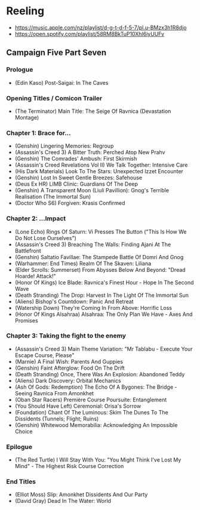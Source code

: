 # Reeling

* https://music.apple.com/nz/playlist/d-g-t-d-f-5-7/pl.u-BMzx3h1R8djo
* https://open.spotify.com/playlist/58RM8BkTuP10XhI6iyUUFv

## Campaign Five Part Seven
### Prologue

* (Edin Kaso) Post-Saigai: In The Caves

### Opening Titles / Comicon Trailer

* (The Terminator) Main Title: The Seige Of Ravnica (Devastation Montage)

### Chapter 1: Brace for...

* (Genshin) Lingering Memories: Regroup
* (Assassin's Creed 3) A Bitter Truth: Perched Atop New Prahv
* (Genshin) The Comrades' Ambush: First Skirmish
* (Assassin's Creed Revelations Vol II) We Talk Together: Intensive Care
* (His Dark Materials) Look To The Stars: Unexpected Izzet Encounter
* (Genshin) Lost In Sweet Gentle Breezes: Safehouse
* (Deus Ex HR) LIMB Clinic: Guardians Of The Deep
* (Genshin) A Transparent Moon (Liuli Pavillion): Gnog's Terrible Realisation (The Immortal Sun)
* (Doctor Who S6) Forgiven: Krasis Confirmed

### Chapter 2: ...Impact

* (Lone Echo) Rings Of Saturn: Vi Presses The Button ("This Is How We Do Not Lose Ourselves")
* (Assassin's Creed 3) Breaching The Walls: Finding Ajani At The Battlefront
* (Genshin) Saltatio Favillae: The Stampede Battle Of Domri And Gnog
* (Warhammer: End Times) Realm Of The Skaven: Liliana
* (Elder Scrolls: Summerset) From Abysses Below And Beyond: "Dread Hoarde! Attack!"
* (Honor Of Kings) Ice Blade: Ravnica's Finest Hour - Hope In The Second Wave
* (Death Stranding) The Drop: Harvest In The Light Of The Immortal Sun
* (Aliens) Bishop's Countdown: Panic And Retreat
* (Watership Down) They're Coming In From Above: Horrific Loss
* (Honor Of Kings Alsahraa) Alsahraa: The Only Plan We Have - Axes And Promises

### Chapter 3: Taking the fight to the enemy

* (Assassin's Creed 3) Main Theme Variation: "Mr Tablabu - Execute Your Escape Course, Please"
* (Marnie) A Final Wish: Parents And Guppies
* (Genshin) Faint Afterglow: Food On The Drift
* (Death Stranding) Once, There Was An Explosion: Abandoned Teddy
* (Aliens) Dark Discovery: Orbital Mechanics
* (Ash Of Gods: Redemption) The Echo Of A Bygones: The Bridge - Seeing Ravnica From Amonkhet
* (Oban Star Racers) Première Course Poursuite: Entanglement
* (You Should Have Left) Ceremonial: Orisa's Sorrow
* (Foundation) Chant Of The Luminous: Skim The Dunes To The Dissidents (Tunnels; Flight; Ruins)
* (Genshin) Whitewood Memorabilia: Acknowledging An Impossible Choice

### Epilogue

* (The Red Turtle) I Will Stay With You: "You Might Think I've Lost My Mind" - The Highest Risk Course Correction

### End Titles

* (Elliot Moss) Slip: Amonkhet Dissidents And Our Party
* (David Gray) Dead In The Water: World
